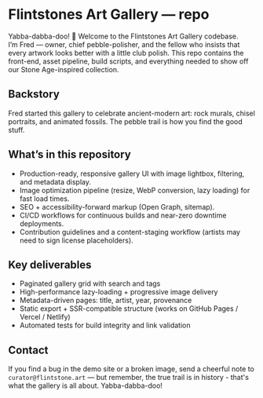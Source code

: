 # Flintstones Art Gallery — repo

Yabba-dabba-doo! 👋 Welcome to the Flintstones Art Gallery codebase.  
I’m Fred — owner, chief pebble-polisher, and the fellow who insists that every artwork looks better with a little club polish. This repo contains the front-end, asset pipeline, build scripts, and everything needed to show off our Stone Age-inspired collection.

## Backstory
Fred started this gallery to celebrate ancient-modern art: rock murals, chisel portraits, and animated fossils.
The pebble trail is how you find the good stuff.

## What’s in this repository
- Production-ready, responsive gallery UI with image lightbox, filtering, and metadata display.
- Image optimization pipeline (resize, WebP conversion, lazy loading) for fast load times.
- SEO + accessibility-forward markup (Open Graph, sitemap).
- CI/CD workflows for continuous builds and near-zero downtime deployments.
- Contribution guidelines and a content-staging workflow (artists may need to sign license placeholders).

## Key deliverables
- Paginated gallery grid with search and tags
- High-performance lazy-loading + progressive image delivery
- Metadata-driven pages: title, artist, year, provenance
- Static export + SSR-compatible structure (works on GitHub Pages / Vercel / Netlify)
- Automated tests for build integrity and link validation

## Contact
If you find a bug in the demo site or a broken image, send a cheerful note to `curator@flintstone.art` — but remember, the true trail is in history - that's what the gallery is all about. Yabba-dabba-doo!
